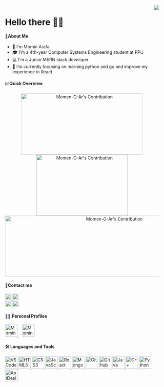 <img align="right" src='https://komarev.com/ghpvc/?label=Visits&username=Momen-G-Ar&color=brightgreen&style=plastic' />

<h1>
    Hello there 👨‍💻
</h1>

<h4>📄About Me </h4>

-   👋 I'm Momin Arafa
-   🎓 I'm a 4th-year Computer Systems Engineering student at PPU
-   💻 I'm a Junior MERN stack developer
-   🌱 I’m currently focusing on learning python and go and improve my experience in React
<h4>📈Quick Overview</h4>
<p align="center">
    <img 
        src = "https://github-readme-stats.vercel.app/api?username=Momen-G-Ar&count_private=true&hide_border=true&show_icons=true" 
        alt = "Momen-G-Ar's Contribution" 
        width = 400 
        height = 200
    >
    <img 
        src = "https://github-readme-stats.vercel.app/api/top-langs/?username=Momen-G-Ar&layout=compact&hide_border=true" 
        alt = "Momen-G-Ar's Contribution" 
        width = 300 
        height = 200
    >
    <img 
        src = "https://github-readme-streak-stats.herokuapp.com/?user=Momen-G-Ar&hide_border=true" alt = "Momen-G-Ar's Contribution" 
        width = 700
        height = 200
    >
</p>

<h4>📱Contact me </h4>
<p align="left">
    <a 
        target="_blank" 
        href="https://www.linkedin.com/in/momen-arafeh-07613123b" 
    >
        <img 
            height=20 
            alt="Momin Arafa on LinkedIn" 
            src="https://img.shields.io/badge/LinkedIn-Connect-blue?logo=linkedin&logoColor=white&style=plastic"
        />
    </a>
    <a 
        target="_blank" 
        href="https://t.me/MominArafa" 
    >
        <img 
            height= 20 
            alt="Momin Arafa on Telegram" 
            src="https://img.shields.io/badge/Telegram-Join-blue?logo=telegram&style=plastic"
        />
    </a>   
    <br/>
    <a 
        target="_blank" 
        href="https://www.instagram.com/momenarafeh/" 
    >
        <img 
            height= 20 
            alt="Momin Arafa on Instagram" 
            src="https://img.shields.io/badge/Instagram-Follow Me-red?logo=instagram&style=plastic"
        />
    </a>
    <a 
        target="_blank" 
        href="https://www.facebook.com/momenarafeh22" 
    >
        <img 
            height= 20 
            alt="Momin Arafa on Facebook" 
            src="https://img.shields.io/badge/Facebook-Follow Me-blue?logo=facebook&style=plastic"
        />
    </a>   
</p>

<h4>👨‍💻 Personal Profiles </h4>
<p align="left">
    <a 
        title="Codeforces"
        target="_blank" 
        href="https://codeforces.com/profile/Momen-G-Ar" 
    >
            <img 
                width=40 
                height=40 
                alt="Momin Arafa on Codeforces" 
                src="https://user-images.githubusercontent.com/62269745/151356512-d7278471-0d3a-4227-bf85-736e3a692695.svg"
            />
    </a>
    &nbsp;&nbsp;
    <a 
        title="LeetCode"
        target="_blank" 
        href="https://leetcode.com/Momen-G-Ar/" 
    >
            <img 
                width=40 
                height=40 
                alt="Momin Arafa on LeetCode"  
                src="https://user-images.githubusercontent.com/62269745/151356620-abdd9024-89f8-4c4f-8ae0-67ebeb97c00b.svg"
            />
    </a>
</p>

<h4>🛠️ Languages and Tools </h4>
<p align="left">
    <a 
        title="VS Code"
        target="_blank" 
        href="https://code.visualstudio.com/"
    >
        <img 
            width="40" 
            height="40" 
            alt="VSCode" 
            src="https://user-images.githubusercontent.com/62269745/151358432-5e114212-1d71-4339-9066-7712f56326f0.svg"
        />
    </a>
    <a 
        title="HTML"
        target="_blank" 
        href="https://www.w3schools.com/html/"
    >
        <img 
            width="40" 
            height="40" 
            alt="HTML5" 
            src="https://user-images.githubusercontent.com/62269745/151359079-35edc521-9e79-4539-b542-8a7bb6234495.svg" 
        />
    </a>
    <a 
        title="CSS"
        target="_blank" 
        href="https://www.w3schools.com/css/"
    >
        <img 
            width="40" 
            height="40" 
            alt="CSS3" 
            src="https://user-images.githubusercontent.com/62269745/151359335-1e65cadc-df9f-4cf2-951b-b667fa293457.svg" 
        />
    </a>
    <a 
        title="JavaScript"
        target="_blank"
        href="https://developer.mozilla.org/en-US/docs/Web/JavaScript/"
     >
        <img 
            width="40" 
            height="40"
            alt="JavaScript"
            src="https://user-images.githubusercontent.com/62269745/151359936-62b0bb5a-20e8-44c8-8fd6-38662eba3a88.svg" 
         />
    </a>
    <a 
        title="React"    
        target="_blank"
        href="https://reactjs.org"
     >
        <img 
            width="40" 
            height="40"
            alt="React"
            src="https://user-images.githubusercontent.com/62269745/151359683-6602ec17-a473-43a5-b7e7-866d8194c959.svg" 
        />
    </a>
    <a 
        title="MongoDB"
        target="_blank"
        href="https://www.mongodb.com/">
        <img 
            width="40" 
            height="40"
            alt="MongoDB"
            src="https://user-images.githubusercontent.com/62269745/151359679-d1936e4f-c8ca-4e3a-b091-4baefbb99c3c.svg" 
         />
    </a>
    <a 
        title="Git"
        target="_blank"
        href="https://git-scm.com/">
        <img 
            width="40"
            height="40" 
            alt="Git" 
            src="https://user-images.githubusercontent.com/62269745/151359672-7056efb0-bea1-492f-9001-479006f3ecd6.svg" 
         />
    </a>
    <a 
        title="GitHub"
        target="_blank" 
        href="https://github.com/Huthaifa-Dev"
    >
        <img
            width="40" 
            height="40" 
            alt="GitHub" 
            src="https://user-images.githubusercontent.com/62269745/151359671-d93c3ac9-eeb2-465a-8277-7e70332b6e09.svg" 
            />
    </a>
    <a 
        title="Java"
        target="_blank" 
        href="https://docs.oracle.com/javase/tutorial/"
    >
        <img 
            width="40" 
            height="40" 
            alt="Java"
            src="https://user-images.githubusercontent.com/62269745/151369233-da1340f8-7aa1-43ab-b576-24198025a508.svg" 
        />
    </a>
    <a 
        title="C++"
        target="_blank" 
        href="https://www.w3schools.com/cpp/"
    >
        <img 
            width="40" 
            height="40" 
            alt="C++"
            src="https://user-images.githubusercontent.com/62269745/151369228-abccc643-638a-4462-9df8-aa20217e83f1.svg" 
        />
    </a>
    <a 
        title="Python"
        target="_blank" 
        href="https://www.python.org/doc/"
    >
        <img 
            width="40" 
            height="40" 
            alt="Python"
            src="https://user-images.githubusercontent.com/62269745/158762680-7656d503-82ff-44ec-b0d1-f857ed0b9b13.svg" 
        />
    </a>
    <a 
        title="AntDesign"
        target="_blank" 
        href="https://ant.design"
    >
        <img 
            width="40" 
            height="40" 
            alt="AntDesign"
            src="https://gw.alipayobjects.com/zos/rmsportal/KDpgvguMpGfqaHPjicRK.svg" 
        />
    </a>
</p>
